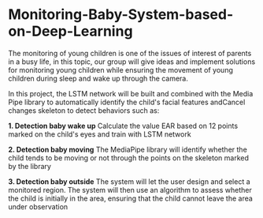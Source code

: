 # Monitoring-Baby-System-based-on-Deep-Learning

The monitoring of young children is one of the issues of interest of parents in a busy life, in this topic, our group will give ideas and implement solutions for monitoring young children while ensuring the movement of young children during sleep and wake up through the camera. 

In this project, the LSTM network will be built and combined with the Media Pipe library to automatically identify the child's facial features andCancel changes skeleton to detect behaviors such as:

**1. Detection baby wake up**
Calculate the value EAR based on 12 points marked on the child's eyes and train with LSTM network

**2. Detection baby moving**
The MediaPipe library will identify whether the child tends to be moving or not through the points on the skeleton marked by the library

**3. Detection baby outside**
The system will let the user design and select a monitored region. The system will then use an algorithm to assess whether the child is initially in the area, ensuring that the child cannot leave the area under observation
